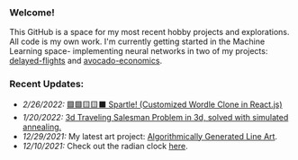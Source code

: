 ### Welcome!

This GitHub is a space for my most recent hobby projects and explorations. All code is my own work. I'm currently getting started in the Machine Learning space- implementing neural networks in two of my projects: [delayed-flights](https://github.com/henryburkhardt/delayed-flights) and [avocado-economics](https://github.com/henryburkhardt/avocado-economics).

### Recent Updates:
- <i>2/26/2022: </i> [🟩🟩🟨🟨⬛ Spartle! (Customized Wordle Clone in React.js)](https://henryburkhardt.github.io/spartle/)
- <i>1/20/2022: </i> [3d Traveling Salesman Problem in 3d, solved with simulated annealing.](https://henryburkhardt.github.io/simulated-annealing/)
- <i>12/29/2021: </i> My latest art project: [Algorithmically Generated Line Art](https://henryburkhardt.github.io/algorithmic-lines/).
- <i>12/10/2021:</i> Check out the radian clock [here](https://henryburkhardt.github.io/radianClock/).
